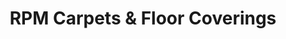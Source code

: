 ---
title: "RPM Carpets & Floor Coverings"
url: /east-harwich/rpm-carpets-and-floor-coverings/
shop: supermarket
---